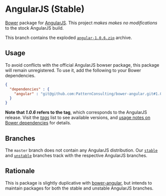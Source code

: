# AngularJS (Stable)

[Bower](https://github.com/twitter/bower) package for [AngularJS](http://angularjs.org/). This project _makes makes no modifications_ to the stock AngularJS build.

This branch contains the exploded [`angular-1.0.6.zip`](http://code.angularjs.org/1.0.6/angular-1.0.6.zip) archive.

## Usage

To avoid conflicts with the official AngularJS bowser package, this package will remain unregistered. To use it, add the following to your Bower dependencies.

```json
{
  "dependencies" : {
    "angular" : "git@github.com:PatternConsulting/bower-angular.git#1.0.6"
  }
}
```

**Note that _1.0.6_ refers to the tag**, which corresponds to the AngularJS release. Visit the [_tags_](https://github.com/PatternConsulting/bower-angular/tags) list to see available versions, and [usage notes on Bower dependencies](https://github.com/bower/bower#usage) for details.

## Branches

The `master` branch does not contain any AngularJS distribution. Our [`stable`](https://github.com/PatternConsulting/bower-angular/tree/stable) and [`unstable`](https://github.com/PatternConsulting/bower-angular/tree/unstable) branches track with the respective AngularJS branches.

## Rationale

This is package is slightly duplicative with [bower-angular](https://github.com/angular/bower-angular), but intends to maintain packages for both the stable and unstable AngularJS branches.
